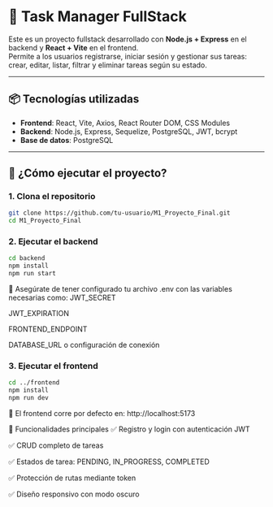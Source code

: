 # 🧠 Task Manager FullStack

Este es un proyecto fullstack desarrollado con **Node.js + Express** en el backend y **React + Vite** en el frontend.  
Permite a los usuarios registrarse, iniciar sesión y gestionar sus tareas: crear, editar, listar, filtrar y eliminar tareas según su estado.

---

## 📦 Tecnologías utilizadas

- **Frontend**: React, Vite, Axios, React Router DOM, CSS Modules  
- **Backend**: Node.js, Express, Sequelize, PostgreSQL, JWT, bcrypt  
- **Base de datos**: PostgreSQL

---

## 🚀 ¿Cómo ejecutar el proyecto?

### 1. Clona el repositorio

```bash
git clone https://github.com/tu-usuario/M1_Proyecto_Final.git
cd M1_Proyecto_Final
```
### 2. Ejecutar el backend
```bash
cd backend
npm install
npm run start
```
🔐 Asegúrate de tener configurado tu archivo .env con las variables necesarias como:
JWT_SECRET

JWT_EXPIRATION

FRONTEND_ENDPOINT

DATABASE_URL o configuración de conexión

### 3. Ejecutar el frontend
```bash
cd ../frontend
npm install
npm run dev
```
📍 El frontend corre por defecto en: http://localhost:5173

📝 Funcionalidades principales
✅ Registro y login con autenticación JWT

✅ CRUD completo de tareas

✅ Estados de tarea: PENDING, IN_PROGRESS, COMPLETED

✅ Protección de rutas mediante token

✅ Diseño responsivo con modo oscuro